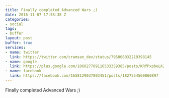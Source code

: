 ```yaml
---
title: Finally completed Advanced Wars ;)
date: 2016-11-07 17:58:38 Z
categories:
- social
tags:
- buffer
layout: post
buffer: true
services:
- name: twitter
  link: https://twitter.com/cramsan_dev/status/795808032219398145
- name: google
  link: https://plus.google.com/106027709116533359385/posts/KRfPxpbuLK2
- name: facebook
  link: https://facebook.com/1658129037803451/posts/1827554560860897
---
```


Finally completed Advanced Wars ;)
